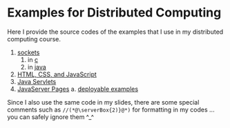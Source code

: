 # Examples for Distributed Computing

Here I provide the source codes of the examples that I use in my distributed computing course.

1. [sockets](http://github.com/thomasWeise/distributedComputingExamples/tree/master/sockets/)
    1. in [c](http://github.com/thomasWeise/distributedComputingExamples/tree/master/sockets/c)
    2. in [java](http://github.com/thomasWeise/distributedComputingExamples/tree/master/sockets/java)
2. [HTML, CSS, and JavaScript](http://github.com/thomasWeise/distributedComputingExamples/tree/master/html/)
3. [Java Servlets](http://github.com/thomasWeise/distributedComputingExamples/tree/master/javaServlets/)
4. [JavaServer Pages](http://github.com/thomasWeise/distributedComputingExamples/tree/master/javaServerPages/examples)
  a. [deployable examples](http://github.com/thomasWeise/distributedComputingExamples/tree/master/javaServerPages/examples)

Since I also use the same code in my slides, there are some special comments such as `//(*@\serverBox{2)}@*)` for formatting in my codes ... you can safely ignore them ^_^
